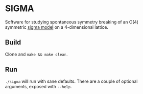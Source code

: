 SIGMA
=====

Software for studying spontaneous symmetry breaking of an O(4) symmetric [sigma model](https://en.wikipedia.org/wiki/Sigma_model) on a 4-dimensional lattice.


Build
-----

Clone and `make && make clean`. 


Run
---

`./sigma` will run with sane defaults. There are a couple of optional arguments, exposed with `--help`.


